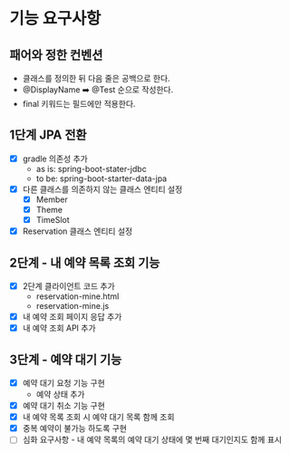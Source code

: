 # 기능 요구사항

## 패어와 정한 컨벤션

- 클래스를 정의한 뒤 다음 줄은 공백으로 한다.
- @DisplayName ➡️ @Test 순으로 작성한다.
- final 키워드는 필드에만 적용한다.

## 1단계 JPA 전환

- [x] gradle 의존성 추가
    - as is: spring-boot-stater-jdbc
    - to be: spring-boot-starter-data-jpa
- [x] 다른 클래스를 의존하지 않는 클래스 엔티티 설정
  - [x] Member
  - [x] Theme
  - [x] TimeSlot
- [x] Reservation 클래스 엔티티 설정

## 2단계 - 내 예약 목록 조회 기능

- [x] 2단계 클라이언트 코드 추가
  - reservation-mine.html
  - reservation-mine.js
- [x] 내 예약 조회 페이지 응답 추가
- [x] 내 예약 조회 API 추가

## 3단계 - 예약 대기 기능

- [x] 예약 대기 요청 기능 구현
  - 예약 상태 추가
- [x] 예약 대기 취소 기능 구현
- [x] 내 예약 목록 조회 시 예약 대기 목록 함께 조회
- [x] 중복 예약이 불가능 하도록 구현
- [ ] 심화 요구사항 - 내 예약 목록의 예약 대기 상태에 몇 번째 대기인지도 함께 표시 
